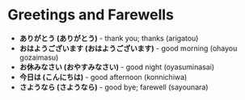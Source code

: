 # Greetings and Farewells

- **ありがとう (ありがとう)** - thank you; thanks (arigatou)
- **おはようございます (おはようございます)** - good morning (ohayou gozaimasu)
- **お休みなさい (おやすみなさい)** - good night (oyasuminasai)
- **今日は (こんにちは)** - good afternoon (konnichiwa)
- **さようなら (さようなら)** - good bye; farewell (sayounara)

